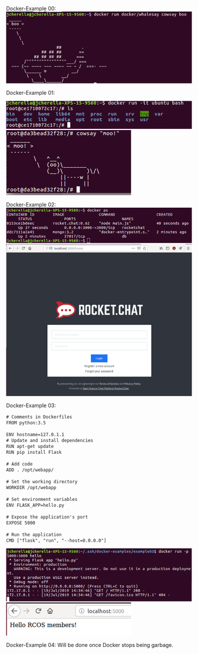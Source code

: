   Docker-Example 00:
  <img src="images/lab600.png">
  
  Docker-Example 01:
  
  <img src="images/lab601.png">
  <img src="images/lab601_2.png">
  
  Docker-Example 02:
  <img src="images/lab602_1.png">
  <img src="images/lab602_2.png">
  
  Docker-Example 03:
```
# Comments in Dockerfiles
FROM python:3.5

ENV hostname=127.0.1.1
# Update and install dependencies
RUN apt-get update
RUN pip install Flask

# Add code
ADD . /opt/webapp/

# Set the working directory
WORKDIR /opt/webapp

# Set environment variables
ENV FLASK_APP=hello.py

# Expose the application's port
EXPOSE 5000

# Run the application
CMD ["flask", "run", "--host=0.0.0.0"]
```
  <img src="images/lab603_1.png">
  <img src="images/lab603_2.png">
  
  Docker-Example 04:
  Will be done once Docker stops being garbage.
